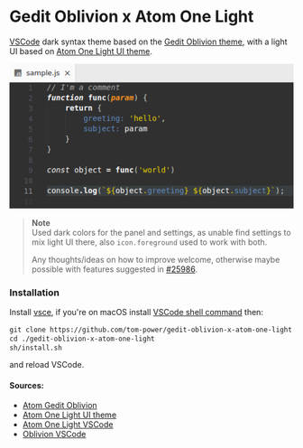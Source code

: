 # Gedit Oblivion x Atom One Light

[VSCode](https://code.visualstudio.com/) dark syntax theme based on the [Gedit Oblivion theme](https://github.com/mig/gedit-themes/blob/master/oblivion.xml), with a light UI based on [Atom One Light UI theme](https://github.com/atom/one-light-ui).

![demo](https://github.com/tom-power/gedit-oblivion-x-atom-one-light/blob/main/assets/sample.png)

> **Note**  
> Used dark colors for the panel and settings, as unable find settings to mix light UI there, also `icon.foreground` used to work with both. 
> 
> Any thoughts/ideas on how to improve welcome, otherwise maybe possible with features suggested in [#25986](https://github.com/microsoft/vscode/issues/25986).

### Installation

Install [vsce](https://github.com/microsoft/vscode-vsce), if you're on macOS install [VSCode shell command](https://code.visualstudio.com/docs/setup/mac#_launching-from-the-command-line) then:

```
git clone https://github.com/tom-power/gedit-oblivion-x-atom-one-light
cd ./gedit-oblivion-x-atom-one-light
sh/install.sh
```

and reload VSCode.

#### Sources:

- [Atom Gedit Oblivion](https://github.com/robertfoss/atom_gedit_oblivion)
- [Atom One Light UI theme](https://github.com/atom/one-light-ui)
- [Atom One Light VSCode](https://github.com/akamud/vscode-theme-onelight)
- [Oblivion VSCode](https://github.com/Educorreia932/Oblivion-Theme)
